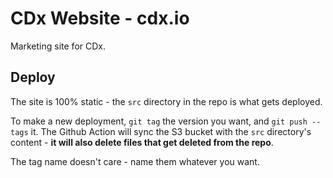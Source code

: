 # CDx Website - cdx.io

Marketing site for CDx.

## Deploy

The site is 100% static - the `src` directory in the repo is what gets deployed.

To make a new deployment, `git tag` the version you want, and `git push --tags` it. The Github Action will sync the S3 bucket with the `src` directory's content - **it will also delete files that get deleted from the repo**.

The tag name doesn't care - name them whatever you want.
